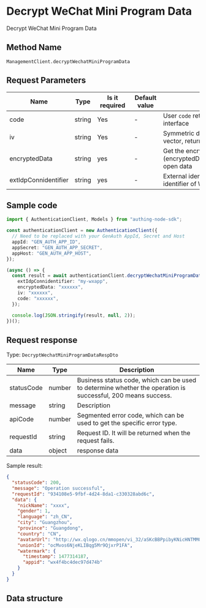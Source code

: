 # Decrypt WeChat Mini Program Data

<!--
Warning ⚠️:
Do not modify this document directly,
https://github.com/Authing/authing-docs-factory
Use this project to generate
-->

<LastUpdated />

Decrypt WeChat Mini Program Data

## Method Name

`ManagementClient.decryptWechatMiniProgramData`

## Request Parameters

| Name                 | Type   | <div style="width:80px">Is it required</div> | <div style="width:60px">Default value</div> | <div style="width:300px">Description</div>                            | <div style="width:200px">Sample value</div> |
| -------------------- | ------ | -------------------------------------------- | ------------------------------------------- | --------------------------------------------------------------------- | ------------------------------------------- |
| code                 | string | Yes                                          | -                                           | User `code` returned by `wx.login` interface                          |                                             |
| iv                   | string | Yes                                          | -                                           | Symmetric decryption algorithm initial vector, returned by WeChat     |                                             |
| encryptedData        | string | yes                                          | -                                           | Get the encrypted data (encryptedData) returned by WeChat open data   |                                             |
| extIdpConnidentifier | string | yes                                          | -                                           | External identity source connection identifier of WeChat mini program | `my-wxapp`                                  |

## Sample code

```ts
import { AuthenticationClient, Models } from "authing-node-sdk";

const authenticationClient = new AuthenticationClient({
  // Need to be replaced with your GenAuth AppId, Secret and Host
  appId: "GEN_AUTH_APP_ID",
  appSecret: "GEN_AUTH_APP_SECRET",
  appHost: "GEN_AUTH_APP_HOST",
});

(async () => {
  const result = await authenticationClient.decryptWechatMiniProgramData({
    extIdpConnidentifier: "my-wxapp",
    encryptedData: "xxxxxx",
    iv: "xxxxxx",
    code: "xxxxxx",
  });

  console.log(JSON.stringify(result, null, 2));
})();
```

## Request response

Type: `DecryptWechatMiniProgramDataRespDto`

| Name       | Type   | Description                                                                                                  |
| ---------- | ------ | ------------------------------------------------------------------------------------------------------------ |
| statusCode | number | Business status code, which can be used to determine whether the operation is successful, 200 means success. |
| message    | string | Description                                                                                                  |
| apiCode    | number | Segmented error code, which can be used to get the specific error type.                                      |
| requestId  | string | Request ID. It will be returned when the request fails.                                                      |
| data       | object | response data                                                                                                |

Sample result:

```json
{
  "statusCode": 200,
  "message": "Operation successful",
  "requestId": "934108e5-9fbf-4d24-8da1-c330328abd6c",
  "data": {
    "nickName": "xxxx",
    "gender": 1,
    "language": "zh_CN",
    "city": "Guangzhou",
    "province": "Guangdong",
    "country": "CN",
    "avatarUrl": "http://wx.qlogo.cn/mmopen/vi_32/aSKcBBPpibyKNicHNTMM0qJVh8Kjgiak2AHWr8MHM4WgMEm7GFhsf8OYrySdbvAMvTsw3mo8ibKicsnfN5pRjl1p8HQ/0",
    "unionId": "ocMvos6NjeKLIBqg5Mr9QjxrP1FA",
    "watermark": {
      "timestamp": 1477314187,
      "appid": "wx4f4bc4dec97d474b"
    }
  }
}
```

## Data structure
